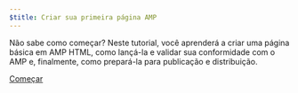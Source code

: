 ```yaml
---
$title: Criar sua primeira página AMP
---
```


Não sabe como começar? Neste tutorial, você aprenderá a criar uma página básica em AMP HTML, como lançá-la e validar sua conformidade com o AMP e, finalmente, como prepará-la para publicação e distribuição.

<div class="prev-next-buttons">
<a class="button" href="{{g.doc('/content/amp-dev/documentation/guides-and-tutorials/start/create/basic_markup.md', locale=doc.locale).url.path}}"><span class="arrow-next">Começar</span></a>
</div>
